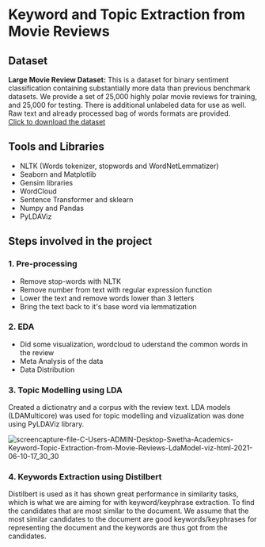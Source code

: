 # Keyword and Topic Extraction from Movie Reviews

## Dataset
**Large Movie Review Dataset:**
This is a dataset for binary sentiment classification containing substantially more data than previous benchmark datasets. We provide a set of 25,000 highly polar movie reviews for training, and 25,000 for testing. There is additional unlabeled data for use as well. Raw text and already processed bag of words formats are provided. <br>
<a href = 'https://ai.stanford.edu/~amaas/data/sentiment/aclImdb_v1.tar.gz'> Click to download the dataset </a> <br>

## Tools and Libraries

<ul>
  <li>NLTK (Words tokenizer, stopwords and WordNetLemmatizer)</li>
  <li>Seaborn and Matplotlib</li>
  <li>Gensim libraries</li>
  <li>WordCloud</li>
  <li>Sentence Transformer and sklearn</li>
  <li>Numpy and Pandas</li>
  <li>PyLDAViz</li>
</ul>

## Steps involved in the project
### 1. Pre-processing
<ul>
  <li>Remove stop-words with NLTK</li>
  <li>Remove number from text with regular expression function</li>
  <li>Lower the text and remove words lower than 3 letters</li>
  <li>Bring the text back to it's base word via lemmatization</li>
</ul>

### 2. EDA
<ul>
  <li>Did some visualization,  wordcloud to uderstand the common words in the review</li>
  <li>Meta Analysis of the data</li>
  <li>Data Distribution</li>
</ul>

### 3. Topic Modelling using LDA
Created a dictionatry and a corpus with the review text. 
LDA models (LDAMulticore) was used for topic modelling and vizualization was done using PyLDAViz library.

![screencapture-file-C-Users-ADMIN-Desktop-Swetha-Academics-Keyword-Topic-Extraction-from-Movie-Reviews-LdaModel-viz-html-2021-06-10-17_30_30](https://user-images.githubusercontent.com/68152189/121521405-a667b000-ca11-11eb-89bd-56307acf5c25.png)

### 4. Keywords Extraction using Distilbert
Distilbert is used as it has shown great performance in similarity tasks, which is what we are aiming for with keyword/keyphrase extraction.
To find the candidates that are most similar to the document. We assume that the most similar candidates to the document are good keywords/keyphrases for representing the document and the keywords are thus got from the candidates.
